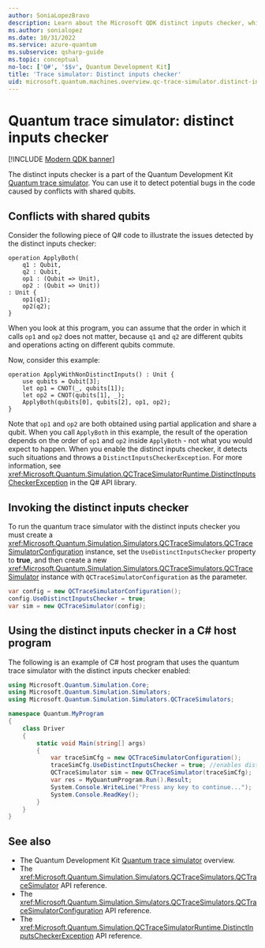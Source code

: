 ```yaml
---
author: SoniaLopezBravo
description: Learn about the Microsoft QDK distinct inputs checker, which uses the Quantum trace simulator to check your Q# code for potential conflicts with shared qubits.
ms.author: sonialopez
ms.date: 10/31/2022
ms.service: azure-quantum
ms.subservice: qsharp-guide
ms.topic: conceptual
no-loc: ['Q#', '$$v', Quantum Development Kit]
title: 'Trace simulator: Distinct inputs checker'
uid: microsoft.quantum.machines.overview.qc-trace-simulator.distinct-inputs
---
```


# Quantum trace simulator: distinct inputs checker

[!INCLUDE [Modern QDK banner](includes/new-qdk-support.md)]

The distinct inputs checker is a part of the Quantum Development Kit [Quantum trace simulator](xref:microsoft.quantum.machines.overview.qc-trace-simulator.intro). You can use it to detect potential bugs in the code caused by conflicts with shared qubits. 

## Conflicts with shared qubits

Consider the following piece of Q# code to illustrate the issues detected by the distinct inputs checker:

```qsharp
operation ApplyBoth(
    q1 : Qubit,
    q2 : Qubit,
    op1 : (Qubit => Unit),
    op2 : (Qubit => Unit))
: Unit {
    op1(q1);
    op2(q2);
}
```

When you look at this program, you can assume that the order in which it calls `op1` and `op2` does not matter, because `q1` and `q2` are different qubits
and operations acting on different qubits commute. 

Now, consider this example:

```qsharp
operation ApplyWithNonDistinctInputs() : Unit {
    use qubits = Qubit[3];
    let op1 = CNOT(_, qubits[1]);
    let op2 = CNOT(qubits[1], _);
    ApplyBoth(qubits[0], qubits[2], op1, op2);
}
```

Note that `op1` and `op2` are both obtained using partial application and share a qubit. When you call `ApplyBoth` in this example, the result of the operation
depends on the order of `op1` and `op2` inside `ApplyBoth` - not what you would expect to happen. When you enable the distinct inputs checker, it detects such situations and throws a `DistinctInputsCheckerException`. For more information, see <xref:Microsoft.Quantum.Simulation.QCTraceSimulatorRuntime.DistinctInputsCheckerException> in the Q# API library.

## Invoking the distinct inputs checker

To run the quantum trace simulator with the distinct inputs checker you must create a <xref:Microsoft.Quantum.Simulation.Simulators.QCTraceSimulators.QCTraceSimulatorConfiguration> instance, set the `UseDistinctInputsChecker` property to **true**, and then create a new <xref:Microsoft.Quantum.Simulation.Simulators.QCTraceSimulators.QCTraceSimulator> instance with `QCTraceSimulatorConfiguration` as the parameter. 

```csharp
var config = new QCTraceSimulatorConfiguration();
config.UseDistinctInputsChecker = true;
var sim = new QCTraceSimulator(config);
```

## Using the distinct inputs checker in a C# host program

The following is an example of C# host program that uses the quantum trace simulator with the distinct inputs checker enabled:

```csharp
using Microsoft.Quantum.Simulation.Core;
using Microsoft.Quantum.Simulation.Simulators;
using Microsoft.Quantum.Simulation.Simulators.QCTraceSimulators;

namespace Quantum.MyProgram
{
    class Driver
    {
        static void Main(string[] args)
        {
            var traceSimCfg = new QCTraceSimulatorConfiguration();
            traceSimCfg.UseDistinctInputsChecker = true; //enables distinct inputs checker
            QCTraceSimulator sim = new QCTraceSimulator(traceSimCfg);
            var res = MyQuantumProgram.Run().Result;
            System.Console.WriteLine("Press any key to continue...");
            System.Console.ReadKey();
        }
    }
}
```

## See also

- The Quantum Development Kit [Quantum trace simulator](xref:microsoft.quantum.machines.overview.qc-trace-simulator.intro) overview.
- The <xref:Microsoft.Quantum.Simulation.Simulators.QCTraceSimulators.QCTraceSimulator> API reference.
- The <xref:Microsoft.Quantum.Simulation.Simulators.QCTraceSimulators.QCTraceSimulatorConfiguration> API reference.
- The <xref:Microsoft.Quantum.Simulation.QCTraceSimulatorRuntime.DistinctInputsCheckerException> API reference.
